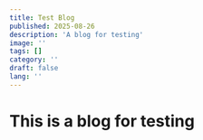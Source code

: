 ```yaml
---
title: Test Blog
published: 2025-08-26
description: 'A blog for testing'
image: ''
tags: []
category: ''
draft: false 
lang: ''
---
```


# This is a blog for testing

